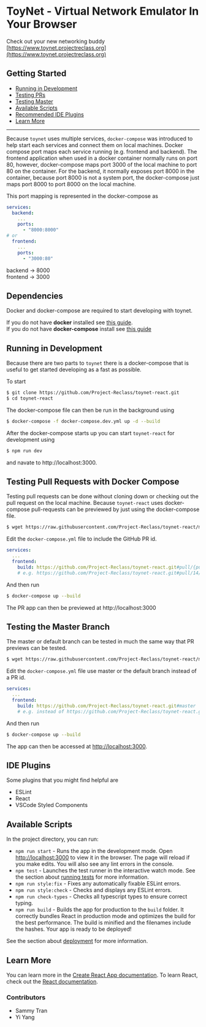 # ToyNet - Virtual Network Emulator In Your Browser

Check out your new networking buddy [https://www.toynet.projectreclass.org](https://www.toynet.projectreclass.org)

## Getting Started

<!-- toc -->
- [Running in Development](#running-in-development)
- [Testing PRs](#testing-pull-requests-with-docker-compose)
- [Testing Master](#testing-the-master-branch)
- [Available Scripts](#available-scripts)
- [Recommended IDE Plugins](#ide-plugins)
- [Learn More](#learn-more)
<!-- tocstop -->

-------------------------------------------

Because `toynet` uses multiple services, `docker-compose` was introduced to help start each services and connect them on local machines. Docker compose port maps each service running (e.g. frontend and backend).
The frontend application when used in a docker container normally runs on port 80, however, docker-compose maps port 3000 of the local machine to port 80 on the container. For the backend, it normally exposes port 8000
in the container, because port 8000 is not a system port, the docker-compose just maps port 8000 to port 8000 on the local machine.

This port mapping is represented in the docker-compose as

```yml
services:
  backend:
    ...
    ports:
      - "8000:8000"
# or
  frontend:
    ...
    ports:
      - "3000:80"
```

backend -> 8000  
frontend -> 3000

## Dependencies

Docker and docker-compose are required to start developing with toynet.

If you do not have **docker** installed see [this guide](https://docs.docker.com/engine/install/).  
If you do not have **docker-compose** install see [this guide](https://docs.docker.com/compose/install/)

## Running in Development

Because there are two parts to `toynet` there is a docker-compose that is useful to get started developing as a fast as possible.

To start

```bash
$ git clone https://github.com/Project-Reclass/toynet-react.git
$ cd toynet-react
```

The docker-compose file can then be run in the background using

```bash
$ docker-compose -f docker-compose.dev.yml up -d --build
```

After the docker-compose starts up you can start `toynet-react` for development using
```bash
$ npm run dev
```

and navate to http://localhost:3000.

## Testing Pull Requests with Docker Compose

Testing pull requests can be done without cloning down or checking out the pull request on the local machine. Because `toynet-react` uses docker-compose pull-requests can be previewed by just using the docker-compose file.

```bash
$ wget https://raw.githubusercontent.com/Project-Reclass/toynet-react/master/docker-compose.yml
```

Edit the `docker-compose.yml` file to include the GitHub PR id.
```yml
services:
  ...
  frontend:
    build: https://github.com/Project-Reclass/toynet-react.git#pull/{pull-request-number}/head
    # e.g. https://github.com/Project-Reclass/toynet-react.git#pull/14/head
```

And then run
```bash
$ docker-compose up --build
```

The PR app can then be previewed at http://localhost:3000

## Testing the Master Branch

The master or default branch can be tested in much the same way that PR previews can be tested.

```bash
$ wget https://raw.githubusercontent.com/Project-Reclass/toynet-react/master/docker-compose.yml
```

Edit the `docker-compose.yml` file use master or the default branch instead of a PR id.

```yml
services:
  ...
  frontend:
    build: https://github.com/Project-Reclass/toynet-react.git#master
    # e.g. instead of https://github.com/Project-Reclass/toynet-react.git#pull/14/head
```

And then run

```bash
$ docker-compose up --build
```

The app can then be accessed at [http://localhost:3000](http://localhost:3000).

## IDE Plugins

Some plugins that you might find helpful are

- ESLint
- React
- VSCode Styled Components

## Available Scripts

In the project directory, you can run:

- `npm run start` - Runs the app in the development mode. Open [http://localhost:3000](http://localhost:3000) to view it in the browser. The page will reload if you make edits. You will also see any lint errors in the console.
- `npm test` - Launches the test runner in the interactive watch mode. See the section about [running tests](https://facebook.github.io/create-react-app/docs/running-tests) for more information.
- `npm run style:fix` - Fixes any automatically fixable ESLint errors.
- `npm run style:check` - Checks and displays any ESLint errors.
- `npm run check-types` - Checks all typescript types to ensure correct typing.
- `npm run build` - Builds the app for production to the `build` folder. It correctly bundles React in production mode and optimizes the build for the best performance. The build is minified and the filenames include the hashes. Your app is ready to be deployed!

See the section about [deployment](https://facebook.github.io/create-react-app/docs/deployment) for more information.

## Learn More

You can learn more in the [Create React App documentation](https://facebook.github.io/create-react-app/docs/getting-started). To learn React, check out the [React documentation](https://reactjs.org/).

### Contributors

- Sammy Tran
- Yi Yang

